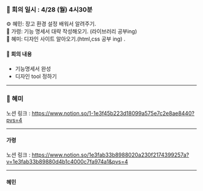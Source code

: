 ### 📝 회의 일시 : 4/28 (월) 4시30분

⚙️ 혜민: 장고 환경 설정 배워서 알려주기.<br>
🔧 가령:  기능 명세서 대략 작성해오기. (라이브러리 공부ing)<br>
🎨 혜미: 디자인 사이트 알아오기.(html,css 공부 ing) .<br>

#### 👥 회의 내용 

- 기능명세서 완성
- 디자인 tool 정하기 

---
### 🎨 혜미<br>

노션 링크 : https://www.notion.so/1-1e3f45b223d18099a575e7c2e8ae8440?pvs=4

---
#### 가령 <br>

노션 링크 : https://www.notion.so/1e3fab33b8988020a230f2174399257a?v=1e3fab33b89880d4b1c4000c7fa974a1&pvs=4



---

#### 혜민 <br>
